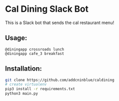# Cal Dining Slack Bot

This is a Slack bot that sends the cal restaurant menu!

## Usage:

```
@diningapp crossroads lunch
@diningapp cafe_3 breakfast
```

## Installation:

```bash
git clone https://github.com/addcninblue/caldining
# create virtualenv
pip3 install -r requirements.txt
python3 main.py
```
